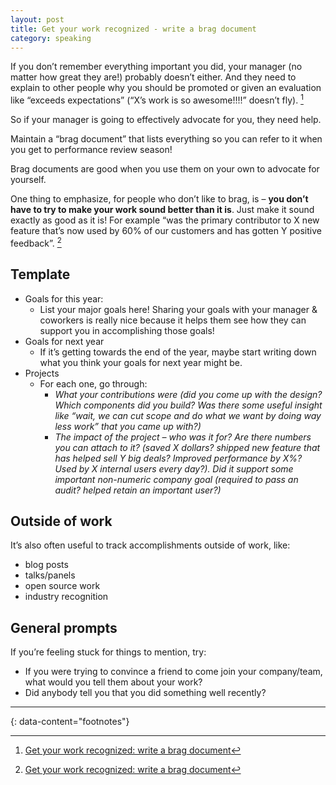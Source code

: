 ```yaml
---
layout: post
title: Get your work recognized - write a brag document
category: speaking
---
```


If you don’t remember everything important you did, your manager (no matter how
great they are!) probably doesn’t either. And they need to explain to other
people why you should be promoted or given an evaluation like “exceeds
expectations” (“X’s work is so awesome!!!!” doesn’t fly). [^1]

So if your manager is going to effectively advocate for you, they need help.

Maintain a “brag document” that lists everything so you can refer to it when
you get to performance review season!

Brag documents are good when you use them on your own to advocate for yourself.

One thing to emphasize, for people who don’t like to brag, is – __you don’t have
to try to make your work sound better than it is__. Just make it sound exactly as
good as it is! For example “was the primary contributor to X new feature that’s
now used by 60% of our customers and has gotten Y positive feedback”. [^1]

## Template

- Goals for this year:
  - List your major goals here! Sharing your goals with your manager &
    coworkers is really nice because it helps them see how they can support you
    in accomplishing those goals!
- Goals for next year
  - If it’s getting towards the end of the year, maybe start writing down what
    you think your goals for next year might be.
- Projects
  - For each one, go through:
    - _What your contributions were (did you come up with the design? Which
      components did you build? Was there some useful insight like “wait, we
      can cut scope and do what we want by doing way less work” that you came
      up with?)_
    - _The impact of the project – who was it for? Are there numbers you can
      attach to it? (saved X dollars? shipped new feature that has helped sell
      Y big deals? Improved performance by X%? Used by X internal users every
      day?). Did it support some important non-numeric company goal (required
      to pass an audit? helped retain an important user?)_

## Outside of work

It’s also often useful to track accomplishments outside of work, like:
- blog posts
- talks/panels
- open source work
- industry recognition

## General prompts

If you’re feeling stuck for things to mention, try:
- If you were trying to convince a friend to come join your company/team, what would you tell them about your work?
- Did anybody tell you that you did something well recently?

---
{: data-content="footnotes"}

[^1]: [Get your work recognized: write a brag document](https://jvns.ca/blog/brag-documents/)
